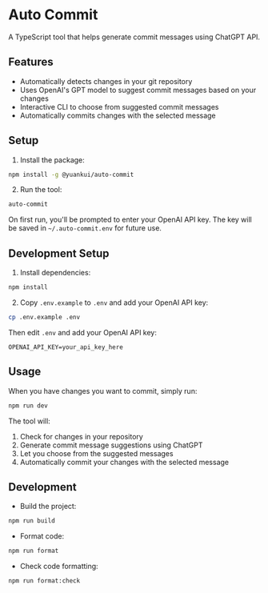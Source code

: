 # Auto Commit

A TypeScript tool that helps generate commit messages using ChatGPT API.

## Features

- Automatically detects changes in your git repository
- Uses OpenAI's GPT model to suggest commit messages based on your changes
- Interactive CLI to choose from suggested commit messages
- Automatically commits changes with the selected message

## Setup

1. Install the package:
```bash
npm install -g @yuankui/auto-commit
```

2. Run the tool:
```bash
auto-commit
```

On first run, you'll be prompted to enter your OpenAI API key. The key will be saved in `~/.auto-commit.env` for future use.

## Development Setup

1. Install dependencies:
```bash
npm install
```

2. Copy `.env.example` to `.env` and add your OpenAI API key:
```bash
cp .env.example .env
```

Then edit `.env` and add your OpenAI API key:
```
OPENAI_API_KEY=your_api_key_here
```

## Usage

When you have changes you want to commit, simply run:
```bash
npm run dev
```

The tool will:
1. Check for changes in your repository
2. Generate commit message suggestions using ChatGPT
3. Let you choose from the suggested messages
4. Automatically commit your changes with the selected message

## Development

- Build the project:
```bash
npm run build
```

- Format code:
```bash
npm run format
```

- Check code formatting:
```bash
npm run format:check
```
